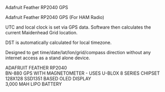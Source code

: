 Adafruit Feather RP2040 GPS

Adafruit Feather RP2040 GPS (For HAM Radio)

UTC and local clock is set via GPS data.  Software then calculates the current Maidenhead Grid location.

DST is automatically calculated for local timezone.

Designed to get time/date/lat/lon/grid/compass direction without any internet access as a stand alone device.

ADAFRUIT FEATHER RP2040<br>
BN-880 GPS WITH MAGNETOMETER - USES U-BLOX 8 SERIES CHIPSET<br>
128X128 SSD1351 BASED OLED DISPLAY<br>
3,000 MAH LIPO BATTERY
